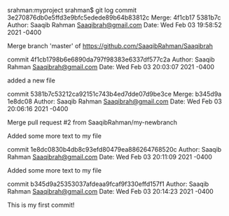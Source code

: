 srahman:myproject srahman$ git log
commit 3e270876db0e5ffd3e9bfc5edede89b64b83812c
Merge: 4f1cb17 5381b7c
Author: Saaqib Rahman <Saaqibrah@gmail.com>
Date: Wed Feb 03 19:58:52 2021 -0400

  Merge branch 'master' of https://github.com/SaaqibRahman/Saaqibrah

commit 4f1cb1798b6e6890da797f98383e6337df577c2a
Author: Saaqib Rahman <Saaqibrah@gmail.com>
Date: Wed Feb 03 20:03:07 2021 -0400

  added a new file

commit 5381b7c53212ca92151c743b4ed7dde07d9be3ce
Merge: b345d9a 1e8dc08
Author: Saaqib Rahman <Saaqibrah@gmail.com>
Date: Wed Feb 03 20:06:16 2021 -0400

  Merge pull request #2 from SaaqibRahman/my-newbranch
  
  Added some more text to my file
  
 commit 1e8dc0830b4db8c93efd80479ea886264768520c
 Author: Saaqib Rahman <Saaqibrah@gmail.com>
 Date: Wed Feb 03 20:11:09 2021 -0400
 
  Added some more text to my file
  
commit b345d9a25353037afdeaa9fcaf9f330effd157f1
Author: Saaqib Rahman <Saaqibrah@gmail.com>
Date: Wed Feb 03 20:14:23 2021 -0400

  This is my first commit!
